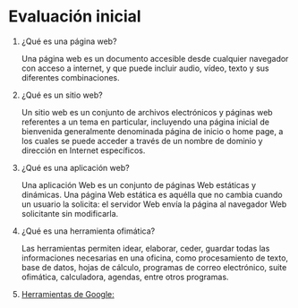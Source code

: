 # Evaluación inicial

1. ¿Qué es una página web?

    Una página web es un documento accesible desde cualquier navegador con acceso a internet, y que puede incluir audio, vídeo, texto y sus diferentes     combinaciones. 
    
2. ¿Qué es un sitio web?

    Un sitio web es un conjunto de archivos electrónicos y páginas web referentes a un tema en particular, incluyendo una página inicial de bienvenida generalmente denominada página de inicio o home page, a los cuales se puede acceder a través de un nombre de dominio y dirección en Internet específicos.

3. ¿Qué es una aplicación web?

    Una aplicación Web es un conjunto de páginas Web estáticas y dinámicas. Una página Web estática es aquélla que no cambia cuando un usuario la solicita: el servidor Web envía la página al navegador Web solicitante sin modificarla.
    
4. ¿Qué es una herramienta ofimática?

    Las herramientas permiten idear, elaborar, ceder, guardar todas las informaciones necesarias en una oficina, como procesamiento de texto, base de datos, hojas de cálculo, programas de correo electrónico, suite ofimática, calculadora, agendas, entre otros programas.
    
5. [Herramientas de Google:](https://www.google.com/intl/es-419/chrome/browser-tools/ )
